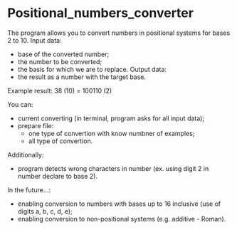 # Positional_numbers_converter

The program allows you to convert numbers in positional systems for bases 2 to 10. 
Input data:
- base of the converted number;
- the number to be converted;
- the basis for which we are to replace.
Output data:
- the result as a number with the target base.

Example result:
38 (10) = 100110 (2)

You can:
- current converting (in terminal, program asks for all input data);
- prepare file:
   * one type of convertion with know numbner of examples;
   * all type of convertion.

Additionally:
- program detects wrong characters in number (ex. using digit 2 in number declare to base 2).


In the future...:
- enabling conversion to numbers with bases up to 16 inclusive (use of digits a, b, c, d, e);
- enabling conversion to non-positional systems (e.g. additive - Roman).
